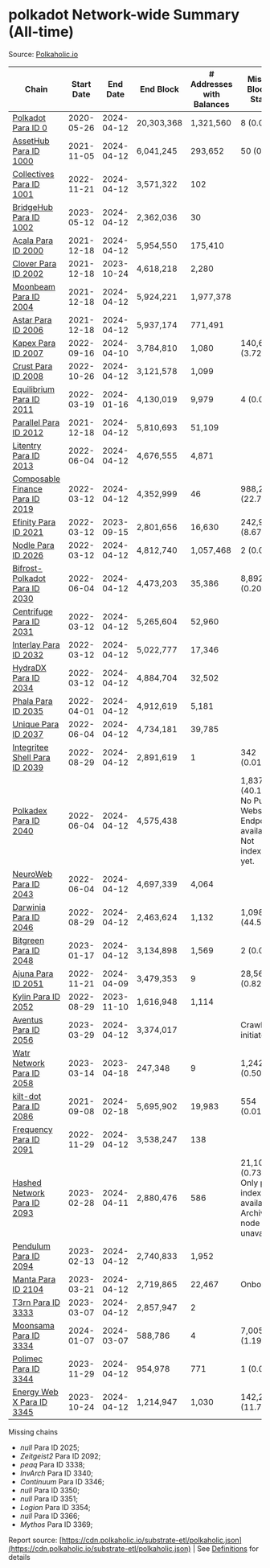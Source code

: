 # polkadot Network-wide Summary (All-time)

Source: [Polkaholic.io](https://polkaholic.io)


| Chain            | Start Date | End Date | End Block | # Addresses with Balances | Missing Blocks / Status |
| ---------------- | ---------- | ---------| --------- | ------------------------- | ----------------------- |
| [Polkadot Para ID 0](/polkadot/0-polkadot) | 2020-05-26 | 2024-04-12 | 20,303,368 |  1,321,560 | 8 (0.00%)  |
| [AssetHub Para ID 1000](/polkadot/1000-assethub) | 2021-11-05 | 2024-04-12 | 6,041,245 |  293,652 | 50 (0.00%)  |
| [Collectives Para ID 1001](/polkadot/1001-collectives) | 2022-11-21 | 2024-04-12 | 3,571,322 |  102 |    |
| [BridgeHub Para ID 1002](/polkadot/1002-bridgehub) | 2023-05-12 | 2024-04-12 | 2,362,036 |  30 |    |
| [Acala Para ID 2000](/polkadot/2000-acala) | 2021-12-18 | 2024-04-12 | 5,954,550 |  175,410 |    |
| [Clover Para ID 2002](/polkadot/2002-clover) | 2021-12-18 | 2023-10-24 | 4,618,218 |  2,280 |    |
| [Moonbeam Para ID 2004](/polkadot/2004-moonbeam) | 2021-12-18 | 2024-04-12 | 5,924,221 |  1,977,378 |    |
| [Astar Para ID 2006](/polkadot/2006-astar) | 2021-12-18 | 2024-04-12 | 5,937,174 |  771,491 |    |
| [Kapex Para ID 2007](/polkadot/2007-kapex) | 2022-09-16 | 2024-04-10 | 3,784,810 |  1,080 | 140,668 (3.72%)  |
| [Crust Para ID 2008](/polkadot/2008-crust) | 2022-10-26 | 2024-04-12 | 3,121,578 |  1,099 |    |
| [Equilibrium Para ID 2011](/polkadot/2011-equilibrium) | 2022-03-19 | 2024-01-16 | 4,130,019 |  9,979 | 4 (0.00%)  |
| [Parallel Para ID 2012](/polkadot/2012-parallel) | 2021-12-18 | 2024-04-12 | 5,810,693 |  51,109 |    |
| [Litentry Para ID 2013](/polkadot/2013-litentry) | 2022-06-04 | 2024-04-12 | 4,676,555 |  4,871 |    |
| [Composable Finance Para ID 2019](/polkadot/2019-composable) | 2022-03-12 | 2024-04-12 | 4,352,999 |  46 | 988,228 (22.70%)  |
| [Efinity Para ID 2021](/polkadot/2021-efinity) | 2022-03-12 | 2023-09-15 | 2,801,656 |  16,630 | 242,949 (8.67%)  |
| [Nodle Para ID 2026](/polkadot/2026-nodle) | 2022-03-12 | 2024-04-12 | 4,812,740 |  1,057,468 | 2 (0.00%)  |
| [Bifrost-Polkadot Para ID 2030](/polkadot/2030-bifrost) | 2022-06-04 | 2024-04-12 | 4,473,203 |  35,386 | 8,892 (0.20%)  |
| [Centrifuge Para ID 2031](/polkadot/2031-centrifuge) | 2022-03-12 | 2024-04-12 | 5,265,604 |  52,960 |    |
| [Interlay Para ID 2032](/polkadot/2032-interlay) | 2022-03-12 | 2024-04-12 | 5,022,777 |  17,346 |    |
| [HydraDX Para ID 2034](/polkadot/2034-hydradx) | 2022-03-12 | 2024-04-12 | 4,884,704 |  32,502 |    |
| [Phala Para ID 2035](/polkadot/2035-phala) | 2022-04-01 | 2024-04-12 | 4,912,619 |  5,181 |    |
| [Unique Para ID 2037](/polkadot/2037-unique) | 2022-06-04 | 2024-04-12 | 4,734,181 |  39,785 |    |
| [Integritee Shell Para ID 2039](/polkadot/2039-integritee) | 2022-08-29 | 2024-04-12 | 2,891,619 |  1 | 342 (0.01%)  |
| [Polkadex Para ID 2040](/polkadot/2040-polkadex) | 2022-06-04 | 2024-04-12 | 4,575,438 |   | 1,837,143 (40.15%) No Public Websocket Endpoint available: Not indexing yet. |
| [NeuroWeb Para ID 2043](/polkadot/2043-neuroweb) | 2022-06-04 | 2024-04-12 | 4,697,339 |  4,064 |    |
| [Darwinia Para ID 2046](/polkadot/2046-darwinia) | 2022-08-29 | 2024-04-12 | 2,463,624 |  1,132 | 1,098,047 (44.57%)  |
| [Bitgreen Para ID 2048](/polkadot/2048-bitgreen) | 2023-01-17 | 2024-04-12 | 3,134,898 |  1,569 | 2 (0.00%)  |
| [Ajuna Para ID 2051](/polkadot/2051-ajuna) | 2022-11-21 | 2024-04-09 | 3,479,353 |  9 | 28,565 (0.82%)  |
| [Kylin Para ID 2052](/polkadot/2052-kylin) | 2022-08-29 | 2023-11-10 | 1,616,948 |  1,114 |    |
| [Aventus Para ID 2056](/polkadot/2056-aventus) | 2023-03-29 | 2024-04-12 | 3,374,017 |   |   Crawling initiated |
| [Watr Network Para ID 2058](/polkadot/2058-watr) | 2023-03-14 | 2023-04-18 | 247,348 |  9 | 1,242 (0.50%)  |
| [kilt-dot Para ID 2086](/polkadot/2086-kilt) | 2021-09-08 | 2024-02-18 | 5,695,902 |  19,983 | 554 (0.01%)  |
| [Frequency Para ID 2091](/polkadot/2091-frequency) | 2022-11-29 | 2024-04-12 | 3,538,247 |  138 |    |
| [Hashed Network Para ID 2093](/polkadot/2093-hashed) | 2023-02-28 | 2024-04-11 | 2,880,476 |  586 | 21,101 (0.73%) Only partial index available: Archive node unavailable |
| [Pendulum Para ID 2094](/polkadot/2094-pendulum) | 2023-02-13 | 2024-04-12 | 2,740,833 |  1,952 |    |
| [Manta Para ID 2104](/polkadot/2104-manta) | 2023-03-21 | 2024-04-12 | 2,719,865 |  22,467 |   Onboarding |
| [T3rn Para ID 3333](/polkadot/3333-t3rn) | 2023-03-07 | 2024-04-12 | 2,857,947 |  2 |    |
| [Moonsama Para ID 3334](/polkadot/3334-moonsama) | 2024-01-07 | 2024-03-07 | 588,786 |  4 | 7,005 (1.19%)  |
| [Polimec Para ID 3344](/polkadot/3344-polimec) | 2023-11-29 | 2024-04-12 | 954,978 |  771 | 1 (0.00%)  |
| [Energy Web X Para ID 3345](/polkadot/3345-energywebx) | 2023-10-24 | 2024-04-12 | 1,214,947 |  1,030 | 142,272 (11.71%)  |

Missing chains


* *null* Para ID 2025; 
* *Zeitgeist2* Para ID 2092; 
* *peaq* Para ID 3338; 
* *InvArch* Para ID 3340; 
* *Continuum* Para ID 3346; 
* *null* Para ID 3350; 
* *null* Para ID 3351; 
* *Logion* Para ID 3354; 
* *null* Para ID 3366; 
* *Mythos* Para ID 3369; 

Report source: [https://cdn.polkaholic.io/substrate-etl/polkaholic.json](https://cdn.polkaholic.io/substrate-etl/polkaholic.json) | See [Definitions](/DEFINITIONS.md) for details
